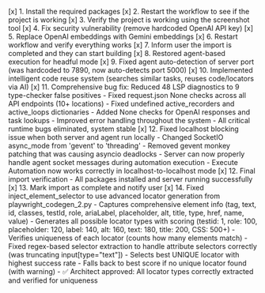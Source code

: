 [x] 1. Install the required packages
[x] 2. Restart the workflow to see if the project is working
[x] 3. Verify the project is working using the screenshot tool
[x] 4. Fix security vulnerability (remove hardcoded OpenAI API key)
[x] 5. Replace OpenAI embeddings with Gemini embeddings
[x] 6. Restart workflow and verify everything works
[x] 7. Inform user the import is completed and they can start building
[x] 8. Restored agent-based execution for headful mode
[x] 9. Fixed agent auto-detection of server port (was hardcoded to 7890, now auto-detects port 5000)
[x] 10. Implemented intelligent code reuse system (searches similar tasks, reuses code/locators via AI)
[x] 11. Comprehensive bug fix: Reduced 48 LSP diagnostics to 9 type-checker false positives
    - Fixed request.json None checks across all API endpoints (10+ locations)
    - Fixed undefined active_recorders and active_loops dictionaries
    - Added None checks for OpenAI responses and task lookups
    - Improved error handling throughout the system
    - All critical runtime bugs eliminated, system stable
[x] 12. Fixed localhost blocking issue when both server and agent run locally
    - Changed SocketIO async_mode from 'gevent' to 'threading'
    - Removed gevent monkey patching that was causing asyncio deadlocks
    - Server can now properly handle agent socket messages during automation execution
    - Execute Automation now works correctly in localhost-to-localhost mode
[x] 12. Final import verification - All packages installed and server running successfully
[x] 13. Mark import as complete and notify user
[x] 14. Fixed inject_element_selector to use advanced locator generation from playwright_codegen_2.py
    - Captures comprehensive element info (tag, text, id, classes, testId, role, ariaLabel, placeholder, alt, title, type, href, name, value)
    - Generates all possible locator types with scoring (testid: 1, role: 100, placeholder: 120, label: 140, alt: 160, text: 180, title: 200, CSS: 500+)
    - Verifies uniqueness of each locator (counts how many elements match)
    - Fixed regex-based selector extraction to handle attribute selectors correctly (was truncating input[type="text"])
    - Selects best UNIQUE locator with highest success rate
    - Falls back to best score if no unique locator found (with warning)
    - ✅ Architect approved: All locator types correctly extracted and verified for uniqueness
